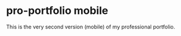 <h1> pro-portfolio mobile</h1>
This is the very second version (mobile) of my professional portfolio.
